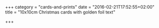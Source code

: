 +++
category = "cards-and-prints"
date = "2016-02-21T17:52:55+02:00"
title = "10x10cm Christmas cards with golden foil text"

+++

